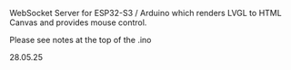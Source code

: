 WebSocket Server for ESP32-S3 / Arduino which renders LVGL to HTML Canvas and provides mouse control.

Please see notes at the top of the .ino

28.05.25
